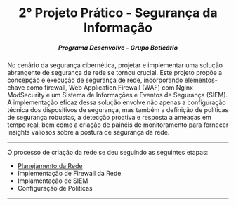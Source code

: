 <h1 align="center">2° Projeto Prático - Segurança da Informação</h1>
<h5 align="center">Programa Desenvolve - Grupo Boticário</h5>

<div>
  <p> No cenário da segurança cibernética, projetar e implementar uma solução abrangente de segurança de rede se tornou crucial. 
Este projeto propõe a concepção e execução de segurança de rede, incorporando elementos-chave como firewall, Web Application Firewall (WAF)  com Nginx ModSecurity e um Sistema de Informações e Eventos de Segurança (SIEM). A implementação eficaz dessa solução envolve não apenas a configuração técnica dos dispositivos de segurança, mas também a definição de políticas de segurança robustas, a detecção proativa e resposta a ameaças em tempo real, bem como a criação de painéis de monitoramento para fornecer insights valiosos sobre a postura de segurança da rede.</p>
</div>

---
<span>O processo de criação da rede se deu seguindo as seguintes etapas: </span>
<ul>
  <li> <a href="#">Planejamento da Rede</a></li>
  <li> Implementação de Firewall da Rede</li>
  <li> Implamentação de SIEM</li>
  <li> Configuração de Políticas</li>
</ul>

---

